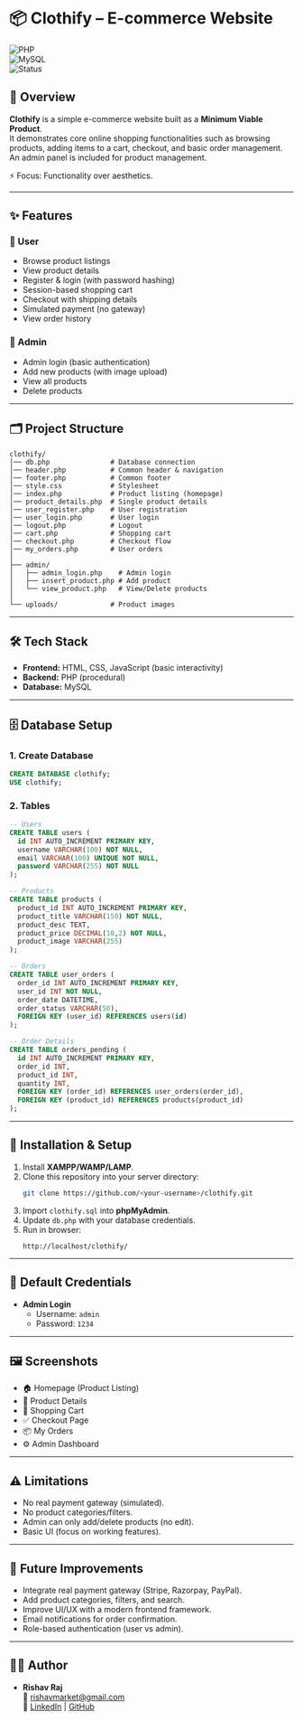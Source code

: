 # 📦 Clothify – E-commerce Website

![PHP](https://img.shields.io/badge/PHP-7.4+-blue?logo=php)  
![MySQL](https://img.shields.io/badge/MySQL-5.7+-yellow?logo=mysql)  
![Status](https://img.shields.io/badge/Status-MVP-green)

## 📖 Overview
**Clothify** is a simple e-commerce website built as a **Minimum Viable Product**.  
It demonstrates core online shopping functionalities such as browsing products, adding items to a cart, checkout, and basic order management. An admin panel is included for product management.  

⚡ Focus: Functionality over aesthetics.  

---

## ✨ Features
### 🛒 User
- Browse product listings  
- View product details  
- Register & login (with password hashing)  
- Session-based shopping cart  
- Checkout with shipping details  
- Simulated payment (no gateway)  
- View order history  

### 🔑 Admin
- Admin login (basic authentication)  
- Add new products (with image upload)  
- View all products  
- Delete products  

---

## 🗂️ Project Structure
```
clothify/
│── db.php               # Database connection
│── header.php           # Common header & navigation
│── footer.php           # Common footer
│── style.css            # Stylesheet
│── index.php            # Product listing (homepage)
│── product_details.php  # Single product details
│── user_register.php    # User registration
│── user_login.php       # User login
│── logout.php           # Logout
│── cart.php             # Shopping cart
│── checkout.php         # Checkout flow
│── my_orders.php        # User orders
│
├── admin/
│   ├── admin_login.php    # Admin login
│   ├── insert_product.php # Add product
│   └── view_product.php   # View/Delete products
│
└── uploads/             # Product images
```

---

## 🛠️ Tech Stack
- **Frontend:** HTML, CSS, JavaScript (basic interactivity)  
- **Backend:** PHP (procedural)  
- **Database:** MySQL  

---

## 🗄️ Database Setup
### 1. Create Database
```sql
CREATE DATABASE clothify;
USE clothify;
```

### 2. Tables
```sql
-- Users
CREATE TABLE users (
  id INT AUTO_INCREMENT PRIMARY KEY,
  username VARCHAR(100) NOT NULL,
  email VARCHAR(100) UNIQUE NOT NULL,
  password VARCHAR(255) NOT NULL
);

-- Products
CREATE TABLE products (
  product_id INT AUTO_INCREMENT PRIMARY KEY,
  product_title VARCHAR(150) NOT NULL,
  product_desc TEXT,
  product_price DECIMAL(10,2) NOT NULL,
  product_image VARCHAR(255)
);

-- Orders
CREATE TABLE user_orders (
  order_id INT AUTO_INCREMENT PRIMARY KEY,
  user_id INT NOT NULL,
  order_date DATETIME,
  order_status VARCHAR(50),
  FOREIGN KEY (user_id) REFERENCES users(id)
);

-- Order Details
CREATE TABLE orders_pending (
  id INT AUTO_INCREMENT PRIMARY KEY,
  order_id INT,
  product_id INT,
  quantity INT,
  FOREIGN KEY (order_id) REFERENCES user_orders(order_id),
  FOREIGN KEY (product_id) REFERENCES products(product_id)
);
```

---

## 🚀 Installation & Setup
1. Install **XAMPP/WAMP/LAMP**.  
2. Clone this repository into your server directory:  
   ```bash
   git clone https://github.com/<your-username>/clothify.git
   ```
3. Import `clothify.sql` into **phpMyAdmin**.  
4. Update `db.php` with your database credentials.  
5. Run in browser:  
   ```
   http://localhost/clothify/
   ```

---

## 🔑 Default Credentials
- **Admin Login**  
  - Username: `admin`  
  - Password: `1234`  

---

## 🖼️ Screenshots
>   

- 🏠 Homepage (Product Listing)  
- 📄 Product Details  
- 🛒 Shopping Cart  
- ✅ Checkout Page  
- 📦 My Orders  
- ⚙️ Admin Dashboard  

---

## ⚠️ Limitations
- No real payment gateway (simulated).  
- No product categories/filters.  
- Admin can only add/delete products (no edit).  
- Basic UI (focus on working features).  

---

## 🚧 Future Improvements
- Integrate real payment gateway (Stripe, Razorpay, PayPal).  
- Add product categories, filters, and search.  
- Improve UI/UX with a modern frontend framework.  
- Email notifications for order confirmation.  
- Role-based authentication (user vs admin).  

---

## 👨‍💻 Author
- **Rishav Raj**  
📧 [rishavmarket@gmail.com](mailto:rishavmarket@gmail.com)  
🔗 [LinkedIn](https://www.linkedin.com/in/rishav-raj-713392315) | [GitHub](https://github.com/RishavrajK)  

